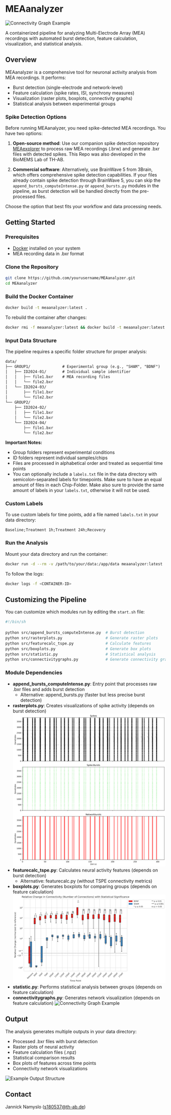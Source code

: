 # MEAanalyzer

![Connectivity Graph Example](sample_images/ConnGraph_ID2024-01_20240702_1.0M_L_after30min.png)

A containerized pipeline for analyzing Multi-Electrode Array (MEA) recordings with automated burst detection, feature calculation, visualization, and statistical analysis.

## Overview

MEAanalyzer is a comprehensive tool for neuronal activity analysis from MEA recordings. It performs:

- Burst detection (single-electrode and network-level)
- Feature calculation (spike rates, ISI, synchrony measures)
- Visualization (raster plots, boxplots, connectivity graphs)
- Statistical analysis between experimental groups

### Spike Detection Options

Before running MEAanalyzer, you need spike-detected MEA recordings. You have two options:

1. **Open-source method**: Use our companion spike detection repository [MEAexplorer](https://github.com/tivenide/MEAexplorer) to process raw MEA recordings (.brw) and generate .bxr files with detected spikes. This Repo was also developed in the BioMEMS Lab of TH-AB.

2. **Commercial software**: Alternatively, use BrainWave 5 from 3Brain, which offers comprehensive spike detection capabilities. If your files already contain spike detection through BrainWave 5, you can skip the `append_bursts_computeIntense.py` or `append_bursts.py` modules in the pipeline, as burst detection will be handled directly from the pre-processed files.

Choose the option that best fits your workflow and data processing needs.

## Getting Started

### Prerequisites

- [Docker](https://docs.docker.com/get-docker/) installed on your system
- MEA recording data in .bxr format

### Clone the Repository

```bash
git clone https://github.com/yourusername/MEAanalyzer.git
cd MEAanalyzer
```

### Build the Docker Container

```bash
docker build -t meaanalyzer:latest .
```

To rebuild the container after changes:

```bash
docker rmi -f meaanalyzer:latest && docker build -t meaanalyzer:latest .
```

### Input Data Structure

The pipeline requires a specific folder structure for proper analysis:

```
data/
├── GROUP1/              # Experimental group (e.g., "SHAM", "BDNF")
│   ├── ID2024-01/       # Individual sample identifier
│   │   ├── file1.bxr    # MEA recording files
│   │   └── file2.bxr
│   └── ID2024-03/
│       ├── file1.bxr
│       └── file2.bxr
└── GROUP2/
    ├── ID2024-02/
    │   ├── file1.bxr
    │   └── file2.bxr
    └── ID2024-04/
        ├── file1.bxr
        └── file2.bxr
```

**Important Notes:**
- Group folders represent experimental conditions
- ID folders represent individual samples/chips
- Files are processed in alphabetical order and treated as sequential time points
- You can optionally include a `labels.txt` file in the data directory with semicolon-separated labels for timepoints. Make sure to have an equal amount of files in each Chip-Folder. Make also sure to provide the same amount of labels in your `labels.txt`, otherwise it will not be used.

### Custom Labels

To use custom labels for time points, add a file named `labels.txt` in your data directory:

```
Baseline;Treatment 1h;Treatment 24h;Recovery
```

### Run the Analysis

Mount your data directory and run the container:

```bash
docker run -d --rm -v /path/to/your/data:/app/data meaanalyzer:latest
```

To follow the logs:

```bash
docker logs -f <CONTAINER-ID>
```

## Customizing the Pipeline

You can customize which modules run by editing the `start.sh` file:

```bash
#!/bin/sh

python src/append_bursts_computeIntense.py  # Burst detection
python src/rasterplots.py                   # Generate raster plots
python src/featurecalc_tspe.py              # Calculate features
python src/boxplots.py                      # Generate box plots
python src/statistic.py                     # Statistical analysis
python src/connectivitygraphs.py            # Generate connectivity graphs
```

### Module Dependencies

- **append_bursts_computeIntense.py**: Entry point that processes raw .bxr files and adds burst detection
  - Alternative: append_bursts.py (faster but less precise burst detection)
- **rasterplots.py**: Creates visualizations of spike activity (depends on burst detection)
  ![Raster Plot Example](sample_images/ID2024-01_1_20240702_control_separate_raster_plot.png)
- **featurecalc_tspe.py**: Calculates neural activity features (depends on burst detection)
  - Alternative: featurecalc.py (without TSPE connectivity metrics) 
- **boxplots.py**: Generates boxplots for comparing groups (depends on feature calculation)
  ![Box Plot Example](sample_images/Connectivity_Number_of_Connections_rel_stat_boxplot.png)
- **statistic.py**: Performs statistical analysis between groups (depends on feature calculation)
- **connectivitygraphs.py**: Generates network visualization (depends on feature calculation)
  ![Connectivity Graph Example](sample_images/ConnGraph_ID2024-01_20240917_77DAT_20241025_09.png)

## Output

The analysis generates multiple outputs in your data directory:

- Processed .bxr files with burst detection
- Raster plots of neural activity
- Feature calculation files (.npz)
- Statistical comparison results
- Box plots of features across time points
- Connectivity network visualizations

![Example Output Structure](sample_images/Results.png)

## Contact

Jannick Namyslo (s180537@th-ab.de)